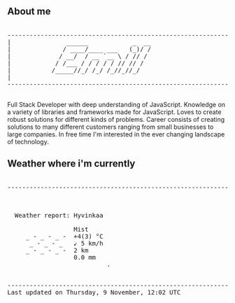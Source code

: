 ## About me

<pre>

--------------------------------------------------------------------------------------
|			    ______            _  __
|			   / ____/____ ___   (_)/ /
|			  / __/  / __ `__ \ / // / 
|			 / /___ / / / / / // // /  
|			/_____//_/ /_/ /_//_//_/   
|                           
--------------------------------------------------------------------------------------

</pre>

Full Stack Developer with deep understanding of JavaScript. Knowledge on a variety of libraries and frameworks made for JavaScript. Loves to create robust solutions for different kinds of problems. Career consists of creating solutions to many different customers ranging from small businesses to large companies. In free time I'm interested in the ever changing landscape of technology. 



## Weather where i'm currently  

<pre>

--------------------------------------------------------------------------------------


 
  Weather report: Hyvinkaa  
    
                  Mist  
     _ - _ - _ -  +4(3) °C  
      _ - _ - _   ↙ 5 km/h  
     _ - _ - _ -  2 km  
                  0.0 mm  
                           .


--------------------------------------------------------------------------------------
Last updated on Thursday, 9 November, 12:02 UTC
</pre>
